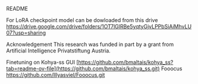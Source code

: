 README

For LoRA checkpoint model can be dowloaded from this drive https://drive.google.com/drive/folders/1OT7lGlRBe5yqtyGjvLPPbSiAiMhvLU07?usp=sharing

Acknowledgement
This research was funded in part by a grant from Artificial Intelligence Privatstiftung Austria.

Finetuning on Kohya-ss GUI [https://github.com/bmaltais/kohya_ss?tab=readme-ov-file](https://github.com/bmaltais/kohya_ss.git)
Fooocus https://github.com/lllyasviel/Fooocus.git
